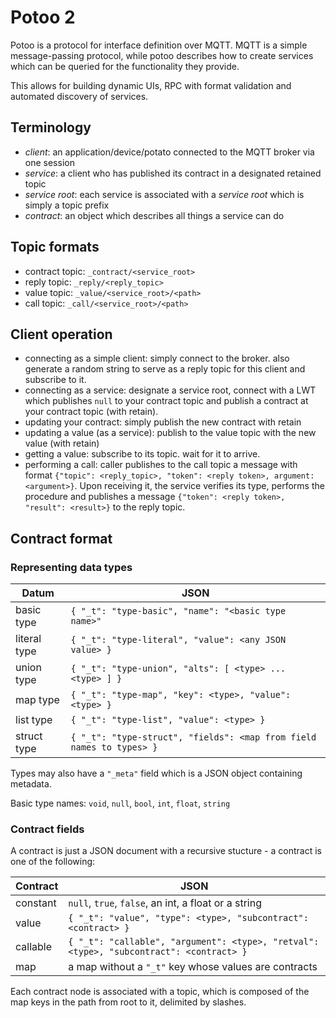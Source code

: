 # Potoo 2

Potoo is a protocol for interface definition over MQTT. MQTT is a simple
message-passing protocol, while potoo describes how to create services which
can be queried for the functionality they provide.

This allows for building dynamic UIs, RPC with format validation and
automated discovery of services.

## Terminology

- *client*: an application/device/potato connected to the MQTT broker via one session
- *service*: a client who has published its contract in a designated retained topic
- *service root*: each service is associated with a *service root* which is simply a topic prefix
- *contract*: an object which describes all things a service can do

## Topic formats
- contract topic: `_contract/<service_root>`
- reply topic: `_reply/<reply_topic>`
- value topic: `_value/<service_root>/<path>`
- call topic: `_call/<service_root>/<path>`

## Client operation

- connecting as a simple client: simply connect to the broker. also generate a
  random string to serve as a reply topic for this client and subscribe
  to it.
- connecting as a service: designate a service root, connect with a
  LWT which publishes `null` to your contract topic and publish a contract
  at your contract topic (with retain).
- updating your contract: simply publish the new contract with retain
- updating a value (as a service): publish to the value topic with the new
  value (with retain)
- getting a value: subscribe to its topic. wait for it to arrive.
- performing a call: caller publishes to the call topic a message with
  format `{"topic": <reply_topic>, "token": <reply token>, argument: <argument>}`.
  Upon receiving it, the service verifies its type, performs the procedure
  and publishes a message `{"token": <reply token>, "result": <result>}` to the
  reply topic.

## Contract format

### Representing data types
| Datum           | JSON                              |
| --------------- | --------------------------------- |
| basic type      | `{ "_t": "type-basic", "name": "<basic type name>"` |
| literal type    | `{ "_t": "type-literal", "value": <any JSON value> }` |
| union type      | `{ "_t": "type-union", "alts": [ <type> ... <type> ] }` |
| map type        | `{ "_t": "type-map", "key": <type>, "value": <type> }` |
| list type       | `{ "_t": "type-list", "value": <type> }` |
| struct type     | `{ "_t": "type-struct", "fields": <map from field names to types> }` |

Types may also have a `"_meta"` field which is a JSON object containing
metadata.

Basic type names: `void`, `null`, `bool`, `int`, `float`, `string`

### Contract fields
A contract is just a JSON document with a recursive stucture - a contract is one
of the following:

| Contract           | JSON                              |
| ------------------ | --------------------------------- |
| constant           | `null`, `true`, `false`, an int, a float or a string |
| value              | `{ "_t": "value", "type": <type>, "subcontract": <contract> }` |
| callable           | `{ "_t": "callable", "argument": <type>, "retval": <type>, "subcontract": <contract> }` |
| map                | a map without a `"_t"` key whose values are contracts |

Each contract node is associated with a topic, which is composed of the map
keys in the path from root to it, delimited by slashes.
